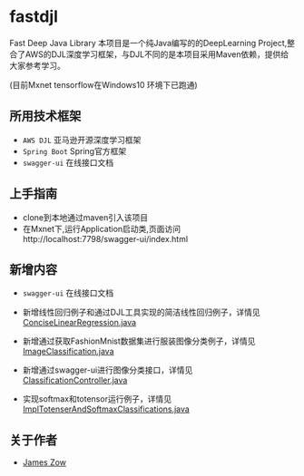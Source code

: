 # fastdjl
Fast Deep Java Library
本项目是一个纯Java编写的的DeepLearning Project,整合了AWS的DJL深度学习框架，与DJL不同的是本项目采用Maven依赖，提供给大家参考学习。

(目前Mxnet tensorflow在Windows10 环境下已跑通)

## 所用技术框架

* `AWS DJL` 亚马逊开源深度学习框架
* `Spring Boot` Spring官方框架
* `swagger-ui` 在线接口文档

## 上手指南
* clone到本地通过maven引入该项目<br>
* 在Mxnet下,运行Application启动类,页面访问http://localhost:7798/swagger-ui/index.html <br>

## 新增内容 
* `swagger-ui` 在线接口文档

* 新增线性回归例子和通过DJL工具实现的简洁线性回归例子，详情见[ConciseLinearRegression.java](https://github.com/Jzow/FastDJL/blob/master/mxnet/src/main/java/com/example/ConciseLinearRegression.java)

* 新增通过获取FashionMnist数据集进行服装图像分类例子，详情见[ImageClassification.java](https://github.com/Jzow/FastDJL/blob/master/mxnet/src/main/java/com/example/ImageClassification.java)

* 新增通过swagger-ui进行图像分类接口，详情见[ClassificationController.java](https://github.com/Jzow/FastDJL/blob/master/mxnet/src/main/java/com/controller/ClassificationController.java)

* 实现softmax和totensor运行例子，详情见[ImplTotenserAndSoftmaxClassifications.java](https://github.com/Jzow/FastDJL/blob/master/mxnet/src/main/java/com/example/ImplTotenserAndSoftmaxClassifications.java)

## 关于作者
* [James Zow](https://github.com/Jzow)
